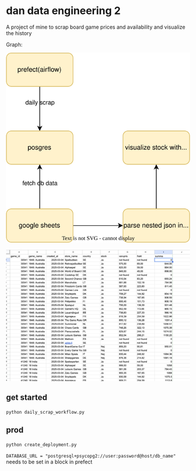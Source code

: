 # dan data engineering 2

A project of mine to scrap board game prices and availability and visualize the history

Graph:

![](./diagram.drawio.svg)

![](./image.png)

## get started

`python daily_scrap_workflow.py`

## prod

`python create_deployment.py`

`DATABASE_URL = "postgresql+psycopg2://user:password@host/db_name"` needs to be set in a block in prefect
